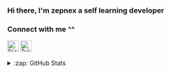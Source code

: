 ### Hi there, I'm zepnex a self learning developer

### Connect with me ^^
<code><img aligin="left" alt="Discord" width="26px" src="https://cdn.icon-icons.com/icons2/2108/PNG/512/discord_icon_130958.png" /></code>
<code><img aligin="left" alt="Twitter" width="26px" src="https://cdn.icon-icons.com/icons2/122/PNG/512/twitter_socialnetwork_20007.png" /></code>

<details>
<summary>:zap: GitHub Stats</summary>
<img aligin="left" alt="zepnex's Github Stats" src="https://github-readme-stats-94bp0qv14.vercel.app/api?username=zepnex&show_icons=true&hide_border=true" />
  </details>
